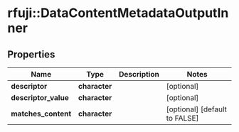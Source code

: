 # rfuji::DataContentMetadataOutputInner


## Properties
Name | Type | Description | Notes
------------ | ------------- | ------------- | -------------
**descriptor** | **character** |  | [optional] 
**descriptor_value** | **character** |  | [optional] 
**matches_content** | **character** |  | [optional] [default to FALSE]


